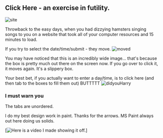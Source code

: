## Click Here - an exercise in futility.

![site](https://i.imgur.com/Cw9b1Xt.jpg "an image of the site")

Throwback to the easy days, when you had dizzying hamsters singing songs to you on a website that took all of your computer resources and 15 minutes to load. 

If you try to select the date/time/submit - they move.
![moved](https://i.imgur.com/oW2gVZB.jpg "super wide image showing where the date box has moved")

You may have noticed that this is an incredibly wide image... that's because the box is pretty much out there on the screen now. If you go over to click it, it moves again. It's a slippery box.

Your best bet, if you actually want to enter a day/time, is to click here (and then tab to the boxes to fill them out) BUTTTTT
![didyouHarry](https://i.imgur.com/2gzrKFo.jpg "check the box on the hamsters belly")

### I must warn you
The tabs are unordered.

I do my best design work in paint. Thanks for the arrows. MS Paint always out here doing us solids. 

 
[![Here is a video I made showing it off.](https://www.youtube.com/embed/kipiocZvZoA)]
